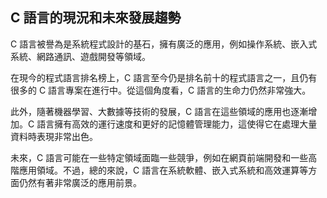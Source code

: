## C 語言的現況和未來發展趨勢

C 語言被譽為是系統程式設計的基石，擁有廣泛的應用，例如操作系統、嵌入式系統、網路通訊、遊戲開發等領域。

在現今的程式語言排名榜上，C 語言至今仍是排名前十的程式語言之一，且仍有很多的 C 語言專案在進行中。從這個角度看，C 語言的生命力仍然非常強大。

此外，隨著機器學習、大數據等技術的發展，C 語言在這些領域的應用也逐漸增加。C 語言擁有高效的運行速度和更好的記憶體管理能力，這使得它在處理大量資料時表現非常出色。

未來，C 語言可能在一些特定領域面臨一些競爭，例如在網頁前端開發和一些高階應用領域。不過，總的來說，C 語言在系統軟體、嵌入式系統和高效運算等方面仍然有著非常廣泛的應用前景。